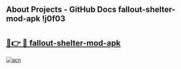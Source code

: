 ## About Projects - GitHub Docs fallout-shelter-mod-apk !j0f03

# <h2><a href="https://andorid.site?title=fallout-shelter-mod-apk&ref=14PRO">🔗👉 🔴 fallout-shelter-mod-apk</a></h2>

[![acn](https://github.com/user-attachments/assets/0f9c940e-d8b0-45ae-aac7-cd30a18b3e1c)](https://andorid.site?title=fallout-shelter-mod-apk&ref=14PRO)


